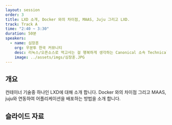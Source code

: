 ```yaml
---
layout: session
order: 3
title: LXD 소개, Docker 와의 차이점, MAAS, Juju 그리고 LXD.
track: Track A
time: "2:40 ~ 3:30"
duration: 50분
speakers:
  - name: 심장훈
    org: 우분투 한국 커뮤니티
    desc: 리눅스/오픈소스로 먹고사는 걸 행복하게 생각하는 Canonical 소속 Technical Account Manager
    image: ../assets/imgs/심장훈.JPG
---
```



## 개요
컨테이너 기술중 하나인 LXD에 대해 소개 합니다. Docker 와의 차이점 그리고 MAAS, juju와 연동하여 어플리케이션을 배포하는 방법을 소개 합니다.
## 슬라이드 자료
